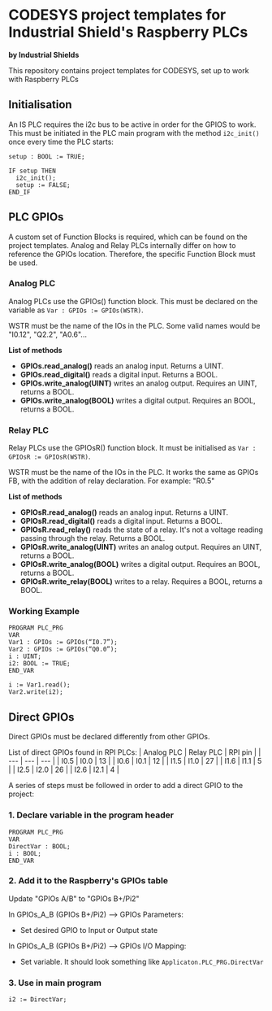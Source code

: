 # CODESYS project templates for Industrial Shield's Raspberry PLCs
**by Industrial Shields**

This repository contains project templates for CODESYS, set up to work with Raspberry PLCs

## Initialisation
An IS PLC requires the i2c bus to be active in order for the GPIOS to work. This must be initiated in the PLC main program with the method `i2c_init()` once every time the PLC starts:
```
setup : BOOL := TRUE;
```
```
IF setup THEN
  i2c_init();
  setup := FALSE;
END_IF
```

## PLC GPIOs
A custom set of Function Blocks is required, which can be found on the project templates.
Analog and Relay PLCs internally differ on how to reference the GPIOs location. Therefore, the specific Function Block must be used.
### Analog PLC
Analog PLCs use the GPIOs() function block. This must be declared on the variable as `Var : GPIOs := GPIOs(WSTR)`.

WSTR must be the name of the IOs in the PLC. Some valid names would be "I0.12", "Q2.2", "A0.6"...

**List of methods**
* **GPIOs.read_analog()** reads an analog input. Returns a UINT.
* **GPIOs.read_digital()** reads a digital input. Returns a BOOL.
* **GPIOs.write_analog(UINT)** writes an analog output. Requires an UINT, returns a BOOL.
* **GPIOs.write_analog(BOOL)** writes a digital output. Requires an BOOL, returns a BOOL.

### Relay PLC
Relay PLCs use the GPIOsR() function block. It must be initialised as `Var : GPIOsR := GPIOsR(WSTR)`.

WSTR must be the name of the IOs in the PLC. It works the same as GPIOs FB, with the addition of relay declaration. For example: "R0.5"

**List of methods**
* **GPIOsR.read_analog()** reads an analog input. Returns a UINT.
* **GPIOsR.read_digital()** reads a digital input. Returns a BOOL.
* **GPIOsR.read_relay()** reads the state of a relay. It's not a voltage reading passing through the relay. Returns a BOOL.
* **GPIOsR.write_analog(UINT)** writes an analog output. Requires an UINT, returns a BOOL.
* **GPIOsR.write_analog(BOOL)** writes a digital output. Requires an BOOL, returns a BOOL.
* **GPIOsR.write_relay(BOOL)** writes to a relay. Requires a BOOL, returns a BOOL.

### Working Example
```
PROGRAM PLC_PRG
VAR
Var1 : GPIOs := GPIOs(“I0.7”);
Var2 : GPIOs := GPIOs(“Q0.0”);
i : UINT;
i2: BOOL := TRUE;
END_VAR
```
```
i := Var1.read();
Var2.write(i2);
```
## Direct GPIOs
Direct GPIOs must be declared differently from other GPIOs. 

List of direct GPIOs found in RPI PLCs:
| Analog PLC | Relay PLC | RPI pin |
| --- | --- | --- |
| I0.5 | I0.0 | 13 |
| I0.6 | I0.1 | 12 |
| I1.5 | I1.0 | 27 |
| I1.6 | I1.1 | 5  |
| I2.5 | I2.0 | 26 |
| I2.6 | I2.1 | 4  |

A series of steps must be followed in order to add a direct GPIO to the project:
### 1. Declare variable in the program header
```
PROGRAM PLC_PRG
VAR
DirectVar : BOOL;
i : BOOL;
END_VAR
```
### 2. Add it to the Raspberry's GPIOs table
Update "GPIOs A/B" to "GPIOs B+/Pi2"

In GPIOs_A_B (GPIOs B+/Pi2) --> GPIOs Parameters:
* Set desired GPIO to Input or Output state

In GPIOs_A_B (GPIOs B+/Pi2) --> GPIOs I/O Mapping:
* Set variable. It should look something like `Applicaton.PLC_PRG.DirectVar`
### 3. Use in main program
```
i2 := DirectVar;
```
